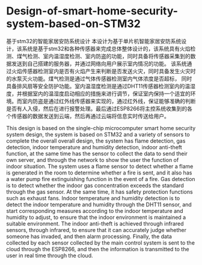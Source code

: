 # Design-of-smart-home-security-system-based-on-STM32
基于stm32的智能家居安防系统设计
本设计为基于单片机智能家居安防系统设计，该系统是基于stm32和各种传感器来完成总体整体设计的，该系统具有火焰检测、煤气检测、室内温湿度检测、室内防盗的功能，同时具备将传感器采集到的数据发送到自己搭建的服务器，并通过网络向用户展示室内情况的功能。
该系统通过火焰传感器检测室内是否有火焰产生来判断是否发送火灾，同时具备发生火灾时的水泵灭火功能。煤气检测是通过气体传感器检测室内气体浓度是否超标，
同时具备排风扇等安全防护功能。室内温湿度检测是通过DHT11传感器检测室内的温湿度，并根据室内的温湿度启动相应的措施来进行调节，保证室内保持一个适宜的环境。而室内防盗是通过红外线传感器来实现的，通过红外线，保证能够准确的判断是否有人入侵，然后在进行报警处理。最后通过ESP8266将主控系统收集到的各个传感器的数据发送到云端，然后再通过云端将信息实时传送给用户。

This design is based on the single-chip microcomputer smart home security system design, the system is based on STM32 and a variety of sensors to complete the overall overall design, the system has flame detection, gas detection, indoor temperature and humidity detection, indoor anti-theft function, at the same time has the sensor to collect the data to send their own server, and through the network to show the user the function of indoor situation.
The system uses a flame sensor to detect whether a flame is generated in the room to determine whether a fire is sent, and it also has a water pump fire extinguishing function in the event of a fire. Gas detection is to detect whether the indoor gas concentration exceeds the standard through the gas sensor.
At the same time, it has safety protection functions such as exhaust fans. Indoor temperature and humidity detection is to detect the indoor temperature and humidity through the DHT11 sensor, and start corresponding measures according to the indoor temperature and humidity to adjust, to ensure that the indoor environment is maintained a suitable environment. The indoor anti-theft is achieved through infrared sensors, through infrared, to ensure that it can accurately judge whether someone has invaded, and then alarm processing. Finally, the data collected by each sensor collected by the main control system is sent to the cloud through the ESP8266, and then the information is transmitted to the user in real time through the cloud.
